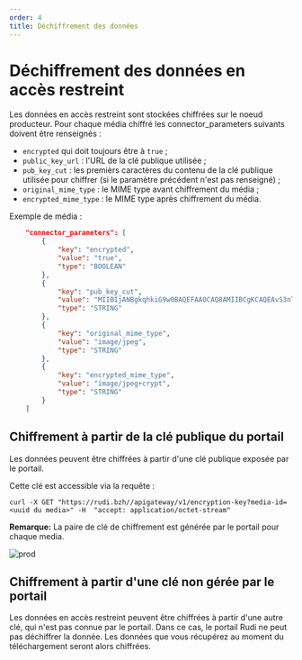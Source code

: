 ```yaml
---
order: 4
title: Déchiffrement des données
---
```


# Déchiffrement des données en accès restreint

Les données en accès restreint sont stockées chiffrées sur le noeud producteur. Pour chaque média chiffré les connector_parameters suivants doivent être renseignés :

- `encrypted` qui doit toujours être à `true` ;
- `public_key_url` : l'URL de la clé publique utilisée ;
- `pub_key_cut` : les premièrs caractères du contenu de la clé publique utilisée pour chiffrer (si le paramètre précédent n'est pas renseigné) ;
- `original_mime_type` : le MIME type avant chiffrement du média ;
- `encrypted_mime_type` : le MIME type après chiffrement du média.

Exemple de média :

```json
	"connector_parameters": [
		{
			"key": "encrypted",
			"value": "true",
			"type": "BOOLEAN"
		},
		{
			"key": "pub_key_cut",
			"value": "MIIBIjANBgkqhkiG9w0BAQEFAAOCAQ8AMIIBCgKCAQEAvS3nTZOj01kq1V6wKpMe",
			"type": "STRING"
		},
		{
			"key": "original_mime_type",
			"value": "image/jpeg",
			"type": "STRING"
		},
		{
			"key": "encrypted_mime_type",
			"value": "image/jpeg+crypt",
			"type": "STRING"
		}
	]
```

## Chiffrement à partir de la clé publique du portail

Les données peuvent être chiffrées à partir d'une clé publique exposée par le portail.

Cette clé est accessible via la requête :

```
curl -X GET "https://rudi.bzh//apigateway/v1/encryption-key?media-id=<uuid du media>" -H  "accept: application/octet-stream"
```

**Remarque:** La paire de clé de chiffrement est générée par le portail pour chaque media.

![prod](https://user-images.githubusercontent.com/109140019/221823775-41613dab-097a-4f87-9508-cf665019a532.PNG)


## Chiffrement à partir d'une clé non gérée par le portail

Les données en accès restreint peuvent être chiffrées à partir d'une autre clé, qui n'est pas connue par le portail.
Dans ce cas, le portail Rudi ne peut pas déchiffrer la donnée. Les données que vous récupérez au moment du téléchargement seront alors chiffrées.
